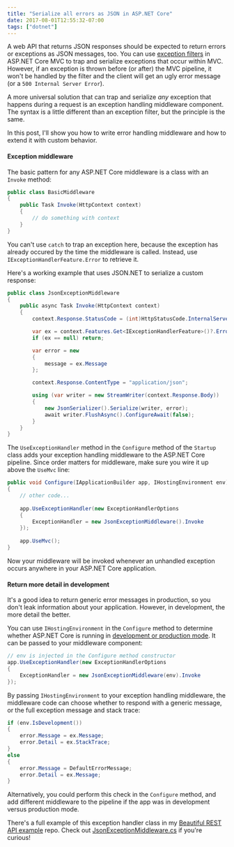 ```yaml
---
title: "Serialize all errors as JSON in ASP.NET Core"
date: 2017-08-01T12:55:32-07:00
tags: ["dotnet"]
---
```


A web API that returns JSON responses should be expected to return errors or exceptions as JSON messages, too. You can use [exception filters][exception-filters] in ASP.NET Core MVC to trap and serialize exceptions that occur within MVC. However, if an exception is thrown before (or after) the MVC pipeline, it won't be handled by the filter and the client will get an ugly error message (or a `500 Internal Server Error`).

A more universal solution that can trap and serialize _any_ exception that happens during a request is an exception handling middleware component. The syntax is a little different than an exception filter, but the principle is the same.

In this post, I'll show you how to write error handling middleware and how to extend it with custom behavior.

<!--more-->

#### Exception middleware

The basic pattern for any ASP.NET Core middleware is a class with an `Invoke` method:

```csharp
public class BasicMiddleware
{
    public Task Invoke(HttpContext context)
    {
        // do something with context
    }
}
```

You can't use `catch` to trap an exception here, because the exception has already occured by the time the middleware is called. Instead, use `IExceptionHandlerFeature.Error` to retrieve it.

Here's a working example that uses JSON.NET to serialize a custom response:

```csharp
public class JsonExceptionMiddleware
{
    public async Task Invoke(HttpContext context)
    {
        context.Response.StatusCode = (int)HttpStatusCode.InternalServerError;

        var ex = context.Features.Get<IExceptionHandlerFeature>()?.Error;
        if (ex == null) return;

        var error = new 
        {
            message = ex.Message
        };

        context.Response.ContentType = "application/json";

        using (var writer = new StreamWriter(context.Response.Body))
        {
            new JsonSerializer().Serialize(writer, error);
            await writer.FlushAsync().ConfigureAwait(false);
        }
    }
}
```

The `UseExceptionHandler` method in the `Configure` method of the `Startup` class adds your exception handling middleware to the ASP.NET Core pipeline. Since order matters for middleware, make sure you wire it up above the `UseMvc` line:

```csharp
public void Configure(IApplicationBuilder app, IHostingEnvironment env)
{
    // other code...
    
    app.UseExceptionHandler(new ExceptionHandlerOptions 
    {
        ExceptionHandler = new JsonExceptionMiddleware().Invoke
    });
    
    app.UseMvc();
}
```

Now your middleware will be invoked whenever an unhandled exception occurs anywhere in your ASP.NET Core application.

#### Return more detail in development

It's a good idea to return generic error messages in production, so you don't leak information about your application. However, in development, the more detail the better.

You can use `IHostingEnvironment` in the `Configure` method to determine whether ASP.NET Core is running in [development or production mode][dev-prod]. It can be passed to your middleware component:

```csharp
// env is injected in the Configure method constructor
app.UseExceptionHandler(new ExceptionHandlerOptions 
{
    ExceptionHandler = new JsonExceptionMiddleware(env).Invoke
});
```

By passing `IHostingEnvironment` to your exception handling middleware, the middleware code can choose whether to respond with a generic message, or the full exception message and stack trace:

```csharp
if (env.IsDevelopment())
{
    error.Message = ex.Message;
    error.Detail = ex.StackTrace;
}
else
{
    error.Message = DefaultErrorMessage;
    error.Detail = ex.Message;
}
```

Alternatively, you could perform this check in the `Configure` method, and add different middleware to the pipeline if the app was in development versus production mode.

There's a full example of this exception handler class in my [Beautiful REST API example][beautiful-repo] repo. Check out [JsonExceptionMiddleware.cs][code] if you're curious!


[exception-filters]: https://docs.microsoft.com/en-us/aspnet/core/mvc/controllers/filters#exception-filters
[beautiful-repo]: https://github.com/nbarbettini/BeautifulRestApi/
[code]: https://github.com/nbarbettini/BeautifulRestApi/blob/master/src/Infrastructure/JsonExceptionMiddleware.cs
[dev-prod]: https://docs.microsoft.com/en-us/aspnet/core/fundamentals/environments
